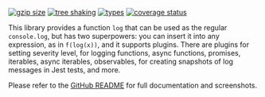 <!-- README for NPM; the one for GitHub is in .github directory. -->

[![gzip size](https://badgen.net/bundlephobia/minzip/1log?color=green)](https://bundlephobia.com/result?p=1log)
[![tree shaking](https://badgen.net/bundlephobia/tree-shaking/1log)](https://bundlephobia.com/result?p=1log)
[![types](https://img.shields.io/npm/types/1log?color=brightgreen)](https://www.npmjs.com/package/1log)
[![coverage status](https://coveralls.io/repos/github/ivan7237d/1log/badge.svg?branch=master)](https://coveralls.io/github/ivan7237d/1log?branch=master)

This library provides a function `log` that can be used as the regular `console.log`, but has two superpowers: you can insert it into any expression, as in `f(log(x))`, and it supports plugins. There are plugins for setting severity level, for logging functions, async functions, promises, iterables, async iterables, observables, for creating snapshots of log messages in Jest tests, and more.

Please refer to the [GitHub README](https://github.com/ivan7237d/1log#readme) for full documentation and screenshots.
